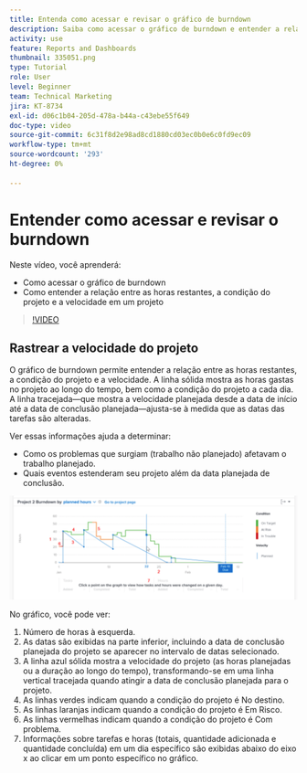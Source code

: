 ```yaml
---
title: Entenda como acessar e revisar o gráfico de burndown
description: Saiba como acessar o gráfico de burndown e entender a relação entre as horas restantes, a condição do projeto e a velocidade do projeto no [!UICONTROL Analítica aprimorada].
activity: use
feature: Reports and Dashboards
thumbnail: 335051.png
type: Tutorial
role: User
level: Beginner
team: Technical Marketing
jira: KT-8734
exl-id: d06c1b04-205d-478a-b44a-c43ebe55f649
doc-type: video
source-git-commit: 6c31f8d2e98ad8cd1880cd03ec0b0e6c0fd9ec09
workflow-type: tm+mt
source-wordcount: '293'
ht-degree: 0%

---
```


# Entender como acessar e revisar o burndown

Neste vídeo, você aprenderá:

* Como acessar o gráfico de burndown
* Como entender a relação entre as horas restantes, a condição do projeto e a velocidade em um projeto

>[!VIDEO](https://video.tv.adobe.com/v/335051/?quality=12&learn=on)

## Rastrear a velocidade do projeto

O gráfico de burndown permite entender a relação entre as horas restantes, a condição do projeto e a velocidade. A linha sólida mostra as horas gastas no projeto ao longo do tempo, bem como a condição do projeto a cada dia. A linha tracejada—que mostra a velocidade planejada desde a data de início até a data de conclusão planejada—ajusta-se à medida que as datas das tarefas são alteradas.

Ver essas informações ajuda a determinar:

* Como os problemas que surgiam (trabalho não planejado) afetavam o trabalho planejado.
* Quais eventos estenderam seu projeto além da data planejada de conclusão.

![Uma imagem que mostra um gráfico de burndown com números em áreas descritas nos marcadores abaixo](assets/section-2-9.png)

No gráfico, você pode ver:

1. Número de horas à esquerda.
1. As datas são exibidas na parte inferior, incluindo a data de conclusão planejada do projeto se aparecer no intervalo de datas selecionado.
1. A linha azul sólida mostra a velocidade do projeto (as horas planejadas ou a duração ao longo do tempo), transformando-se em uma linha vertical tracejada quando atingir a data de conclusão planejada para o projeto.
1. As linhas verdes indicam quando a condição do projeto é No destino.
1. As linhas laranjas indicam quando a condição do projeto é Em Risco.
1. As linhas vermelhas indicam quando a condição do projeto é Com problema.
1. Informações sobre tarefas e horas (totais, quantidade adicionada e quantidade concluída) em um dia específico são exibidas abaixo do eixo x ao clicar em um ponto específico no gráfico.

